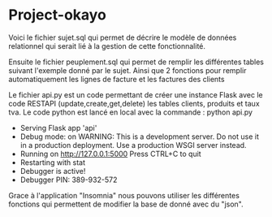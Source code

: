 # Project-okayo

Voici le fichier sujet.sql qui permet de décrire le modèle de données relationnel qui serait lié à la gestion
de cette fonctionnalité.

Ensuite le fichier peuplement.sql qui permet de remplir les différentes tables suivant l'exemple donné par le sujet.
Ainsi que 2 fonctions pour remplir automatiquement les lignes de facture et les factures des clients

Le fichier api.py est un code permettant de créer une instance Flask avec le code RESTAPI (update,create,get,delete) les tables clients, produits et taux tva.
Le code python est lancé en local avec la commande : python api.py

* Serving Flask app 'api'
* Debug mode: on
WARNING: This is a development server. Do not use it in a production deployment. Use a production WSGI server instead.
 * Running on http://127.0.0.1:5000
Press CTRL+C to quit
 * Restarting with stat
 * Debugger is active!
 * Debugger PIN: 389-932-572

Grace à l'application "Insomnia" nous pouvons utiliser les différentes fonctions qui permettent de modifier la base de donné avec du "json".
